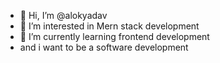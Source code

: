 - 👋 Hi, I’m @alokyadav
- 👀 I’m interested in Mern stack development 
- 🌱 I’m currently learning frontend development
-    and i want to be a software development 

<!---
alokyadav9045/alokyadav9045 is a ✨ special ✨ repository because its `README.md` (this file) appears on your GitHub profile.
You can click the Preview link to take a look at your changes.
--->
